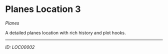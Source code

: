 # Planes Location 3

*Planes*

A detailed planes location with rich history and plot hooks.

---
*ID: LOC00002*